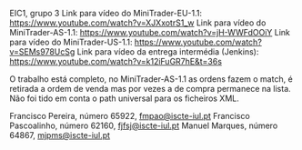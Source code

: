 EIC1, grupo 3
Link para vídeo do MiniTrader-EU-1.1: https://www.youtube.com/watch?v=XJXxotrS1_w
Link para vídeo do MiniTrader-AS-1.1: https://www.youtube.com/watch?v=jH-WWFdOOiY
Link para vídeo do MiniTrader-US-1.1: https://www.youtube.com/watch?v=SEMs978UcSg
Link para vídeo da entrega intermédia (Jenkins): https://www.youtube.com/watch?v=k12iFuGR7hE&t=36s

O trabalho está completo, no MiniTrader-AS-1.1 as ordens fazem o match, é retirada a ordem de venda mas por vezes a de compra permanece na lista. Não foi tido em conta o path universal para os ficheiros XML.

Francisco Pereira, número 65922, fmpao@iscte-iul.pt
Francisco Pascoalinho, número 62160, fjfsj@iscte-iul.pt
Manuel Marques, número 64867, mjpms@iscte-iul.pt




